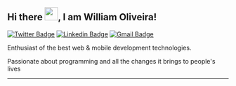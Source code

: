 ## Hi there <img src="https://raw.githubusercontent.com/MartinHeinz/MartinHeinz/master/wave.gif" width="30px">, I am William Oliveira!

[![Twitter Badge](https://img.shields.io/badge/-@williamolivpro-0096c7?style=flat-square&labelColor=0096c7&logo=twitter&logoColor=white&link=https://twitter.com/williamolivpro)](https://twitter.com/williamolivpro) 
[![Linkedin Badge](https://img.shields.io/badge/-William%20Oliveira-0096c7?style=flat-square&logo=Linkedin&logoColor=white&link=https://www.linkedin.com/in/williamoliverpro/)](https://www.linkedin.com/in/williamoliverpro/) 
[![Gmail Badge](https://img.shields.io/badge/-williamoliverpro@gmail.com-0096c7?style=flat-square&logo=Gmail&logoColor=white&link=mailto:diego.schell.f@gmail.com)](mailto:williamoliverpro@gmail.com)

Enthusiast of the best web & mobile development technologies.

Passionate about programming and all the changes it brings to people's lives

---
